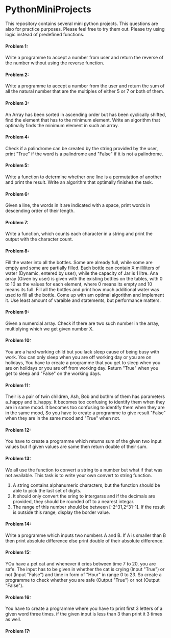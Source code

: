 # PythonMiniProjects

This repository contains several mini python projects. This questions are also for practice purposes. Please feel free to try them out. Please try using logic instead of predefined functions.

#### Problem 1:
Write a programme to accept a number from user and return the reverse of the number without using the reverse function.

#### Problem 2:
Write a programme to accept a number from the user and return the sum of all the natural number that are the multiples of either 5 or 7 or both of them.

#### Problem 3:
An Array has been sorted in ascending order but has been cyclically shifted, find the element that has to the minimum element. Write an algorithm that optimally finds the minimum element in such an array.

#### Problem 4:
Check if a palindrome can be created by the string provided by the user, print "True" if the word is a palindrome and "False" if it is not a palindrome.

#### Problem 5:
Write a function to determine whether one line is a permutation of another and print the result. Write an algorithm that optimally finishes the task.

#### Problem 6:
Given a line, the words in it are indicated with a space, print words in descending order of their length.

#### Problem 7:
Write a function, which counts each character in a string and print the output with the character count.

#### Problem 8:
Fill the water into all the bottles. Some are already full, while some are empty and some are partially filled. Each bottle can contain X milliliters of water 
(Dynamic, entered by user), while the capacity of Jar is 1 litre. Ana array (Given by user) is given with the existing bottles on the tables, with 0 to 10 as the values for each element, where 0 means its empty and 10 means its full. Fill all the bottles and print how much additional water was used to fill all the bottle. Come up with am optimal algorithm and implement it. Use least amount of varaible and statements, but performance matters.

#### Problem 9:
Given a numercial array. Check if there are two such number in the array, multiplying which we get given number X.

#### Problem 10:
You are a hard working child but you lack sleep cause of being busy with work. You can only sleep when you are off working day or you are on holidays, You have to create a programme that you get to sleep when you are on holidays or you are off from working day. Return "True" when you get to sleep and "False" on the working days.

#### Problem 11:
Their is a pair of twin children, Ash, Bob and bothm of them has parameters a_happy and b_happy. It becomes too confusing to identify them when they are in same mood. It becomes too confusing to identify them when they are in the same mood, So you have to create a programme to give result "False" when they are in the same mood and "True" when not.

#### Problem 12:
You have to create a programme which returns sum of the given two input values but if given values are same then return double of their sum.

#### Problem 13:
We all use the function to convert a string to a number but what if that was not available. This task is to write your own convert to string function.
  1. A string contains alphanumeric characters, but the function should be able to pick the last set of digits.
  2. It should only convert the sring to intergarss and if the decimals are provided, they should be rounded off to a nearest integar.
  3. The range of this number should be between [-2^31,2^31-1]. If the result is outside this range, display the border value.
  
#### Problem 14:
Write a programme which inputs two numbers A and B. If A is smaller than B then print absolute difference else print double of their absolute difference.

#### Problem 15:
YOu have a pet cat and whenever it cries between time 7 to 20, you are safe.
The input has to be given in whether the cat is crying (Input "True") or not (Input "False") and time in form of "Hour" in range 0 to 23.
So create a programme to check whether you are safe (Output "True") or not (Output "False").

#### Problem 16:
You have to create a programme where you have to print first 3 letters of a given word three times. if the given input is less than 3 than print it 3 times as well.

#### Problem 17:
